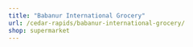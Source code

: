 ```yaml
---
title: "Babanur International Grocery"
url: /cedar-rapids/babanur-international-grocery/
shop: supermarket
---
```

